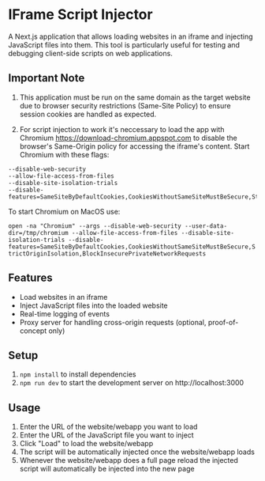 # IFrame Script Injector

A Next.js application that allows loading websites in an iframe and injecting JavaScript files into them. This tool is particularly useful for testing and debugging client-side scripts on web applications.

## Important Note

1. This application must be run on the same domain as the target website due to browser security restrictions (Same-Site Policy) to ensure session cookies are handled as expected.

2. For script injection to work it's neccessary to load the app with Chromium <https://download-chromium.appspot.com> to disable the browser's Same-Origin policy for accessing the iframe's content. Start Chromium with these flags:

```
--disable-web-security
--allow-file-access-from-files
--disable-site-isolation-trials
--disable-features=SameSiteByDefaultCookies,CookiesWithoutSameSiteMustBeSecure,StrictOriginIsolation,BlockInsecurePrivateNetworkRequests
```

To start Chromium on MacOS use:

```open -na "Chromium" --args --disable-web-security --user-data-dir=/tmp/chromium --allow-file-access-from-files --disable-site-isolation-trials --disable-features=SameSiteByDefaultCookies,CookiesWithoutSameSiteMustBeSecure,StrictOriginIsolation,BlockInsecurePrivateNetworkRequests```

## Features

- Load websites in an iframe
- Inject JavaScript files into the loaded website
- Real-time logging of events
- Proxy server for handling cross-origin requests (optional, proof-of-concept only)

## Setup

1. `npm install` to install dependencies
2. `npm run dev` to start the development server on http://localhost:3000

## Usage

1. Enter the URL of the website/webapp you want to load
2. Enter the URL of the JavaScript file you want to inject
3. Click "Load" to load the website/webapp
4. The script will be automatically injected once the website/webapp loads
5. Whenever the website/webapp does a full page reload the injected script will automatically be injected into the new page

